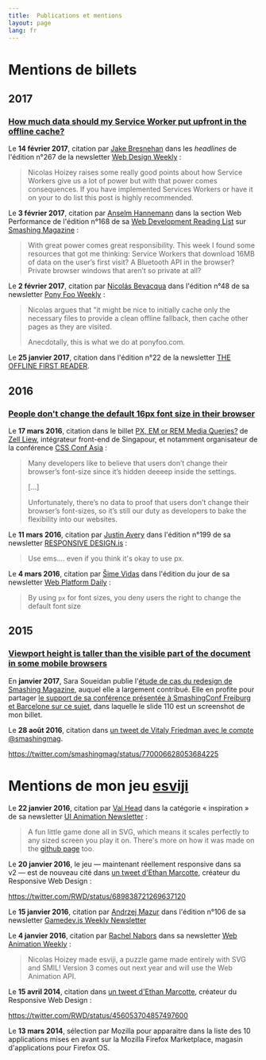 ```yaml
---
title:  Publications et mentions
layout: page
lang: fr
---
```


# Mentions de billets

## 2017

### [How much data should my Service Worker put upfront in the offline cache?](/2017/01/how-much-data-should-my-service-worker-put-upfront-in-the-offline-cache.html)

Le **14 février 2017**, citation par [Jake Bresnehan](https://twitter.com/jake_bresnehan) dans les *headlines* de l'édition n°267 de la newsletter [Web Design Weekly](https://web-design-weekly.com/2017/02/14/web-design-weekly-267/) :

> Nicolas Hoizey raises some really good points about how Service Workers give us a lot of power but with that power comes consequences. If you have implemented Services Workers or have it on your to do list this post is highly recommended.

Le **3 février 2017**, citation par [Anselm Hannemann](https://twitter.com/helloanselm) dans la section Web Performance de l'édition n°168 de sa
[Web Development Reading List](https://www.smashingmagazine.com/2017/02/web-development-reading-list-168/#web-performance) sur [Smashing Magazine](https://twitter.com/smashingmag) :

> With great power comes great responsibility. This week I found some resources that got me thinking: Service Workers that download 16MB of data on the user’s first visit? A Bluetooth API in the browser? Private browser windows that aren’t so private at all?

Le **2 février 2017**, citation par [Nicolás Bevacqua](https://twitter.com/nzgb) dans l'édition n°48 de sa newsletter [Pony Foo Weekly](https://ponyfoo.com/weekly/48) :

> Nicolas argues that "it might be nice to initially cache only the necessary files to provide a clean offline fallback, then cache other pages as they are visited.
>
> Anecdotally, this is what we do at ponyfoo.com.

Le **25 janvier 2017**, citation dans l'édition n°22 de la newsletter [THE OFFLINE FIRST READER](http://us4.campaign-archive1.com/?u=12d36bbe9418ed6a43127cd62&id=a6f682a676).

## 2016

### [People don't change the default 16px font size in their browser](https://nicolas-hoizey.com/2016/03/people-don-t-change-the-default-16px-font-size-in-their-browser.html)

Le **17 mars 2016**, citation dans le billet [PX, EM or REM Media Queries?](https://zellwk.com/blog/media-query-units/) de [Zell Liew](https://twitter.com/zellwk), intégrateur front-end de Singapour, et notamment organisateur de la conférence [CSS Conf Asia](https://twitter.com/cssconfasia) :

> Many developers like to believe that users don’t change their browser’s font-size since it’s hidden deeeep inside the settings.
>
> […]
> 
> Unfortunately, there’s no data to proof that users don’t change their browser’s font-sizes, so it’s still our duty as developers to bake the flexibility into our websites.

Le **11 mars 2016**, citation par [Justin Avery](https://twitter.com/justinavery) dans l'édition n°199 de sa newsletter [RESPONSIVE DESIGN.is](http://us4.campaign-archive1.com/?u=559bc631fe5294fc66f5f7f89&id=186714df7c&e=3450e16ee1) :

> Use ems.... even if you think it's okay to use px.

Le **4 mars 2016**, citation par [Šime Vidas](https://twitter.com/simevidas) dans l'édition du jour de sa newsletter [Web Platform Daily](https://webplatformdaily.org/releases/2016-03-04) :

> By using `px` for font sizes, you deny users the right to change the default font size

## 2015

### [Viewport height is taller than the visible part of the document in some mobile browsers](https://nicolas-hoizey.com/2015/02/viewport-height-is-taller-than-the-visible-part-of-the-document-in-some-mobile-browsers.html)

En **janvier 2017**, Sara Soueidan publie l'[étude de cas du redesign de Smashing Magazine](https://sarasoueidan.com/case-studies/smashing-magazine/), auquel elle a largement contribué. Elle en profite pour partager [le support de sa conférence présentée à SmashingConf Freiburg et Barcelone sur ce sujet](https://sarasoueidan.com/slides/Smashing-Case-Study.pdf), dans laquelle le slide 110 est un screenshot de mon billet.

Le **28 août 2016**, citation dans [un tweet de Vitaly Friedman avec le compte @smashingmag](https://twitter.com/smashingmag/status/770006628053684225).

https://twitter.com/smashingmag/status/770006628053684225

# Mentions de mon jeu [esviji](https://esviji.com/)

Le **22 janvier 2016**, citation par [Val Head](https://twitter.com/vlh) dans la catégorie « inspiration » de sa newsletter [UI Animation Newsletter](http://us2.campaign-archive2.com/?u=6fbaddc8c1fce7588d1a35cb2&id=74f4637fa1) :

> A fun little game done all in SVG, which means it scales perfectly to any sized screen you play it on. There's more on how it was made on the [github page](https://github.com/esviji/esviji) too.

Le **20 janvier 2016**, le jeu — maintenant réellement responsive dans sa v2 — est de nouveau cité dans [un tweet d'Ethan Marcotte](https://twitter.com/RWD/status/689838721269637120), créateur du Responsive Web Design :

https://twitter.com/RWD/status/689838721269637120

Le **15 janvier 2016**, citation par [Andrzej Mazur](https://twitter.com/end3r) dans l'édition n°106 de sa newsletter [Gamedev.js Weekly Newsletter](http://us3.campaign-archive2.com/?u=4ad274b490aa6da8c2d29b775&amp;id=6d566833d0&amp;e=9498461e34)

Le **4 janvier 2016**, citation par [Rachel Nabors](https://twitter.com/rachelnabors) dans sa newsletter [Web Animation Weekly](http://us1.campaign-archive2.com/?u=0a8f219cf8284562f91a26ee9&id=d424ece21c) :

> Nicolas Hoizey made esviji, a puzzle game made entirely with SVG and SMIL! Version 3 comes out next year and will use the Web Animation API. 

Le **15 avril 2014**, citation dans [un tweet d'Ethan Marcotte](https://twitter.com/RWD/status/456053704857497600), créateur du Responsive Web Design :

https://twitter.com/RWD/status/456053704857497600

Le **13 mars 2014**, sélection par Mozilla pour apparaitre dans la liste des 10 applications mises en avant sur la Mozilla Firefox Marketplace, magasin d'applications pour Firefox OS.

